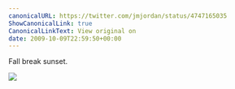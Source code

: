 ```yaml
---
canonicalURL: https://twitter.com/jmjordan/status/4747165035
ShowCanonicalLink: true
CanonicalLinkText: View original on
date: 2009-10-09T22:59:50+00:00
---
```

Fall break sunset.

![](/images/4747165035-35085850.jpg)